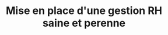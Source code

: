 ---
tags: asso_cards
cardOrder: order:4;
wrapColor: blue_wrap
title: Mise en place d'une gestion RH saine et perenne
image: /img/mise_en_place.png
imgClass: h-100
altImage: gestion RH
jqueryClass: gestion
bgColor:  bg_blue
backTitleColor: yellow
textColor: white
description: ["Transmettre notre savoir-faire par des outils et de la formation"]
descriptionListItem: ["Référentiels RH","Tableaux de bord", "Montée en compétence des ressources","GPEC, gestion prévisionnelle des emplois et compétences"]
buttonBack: card_btn
---